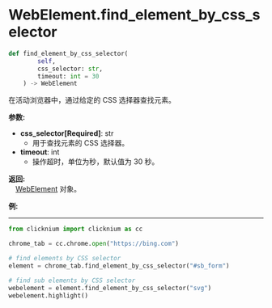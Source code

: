 
# WebElement.find_element_by_css_selector
```python
def find_element_by_css_selector(
        self,
        css_selector: str,
        timeout: int = 30
    ) -> WebElement
``` 

在活动浏览器中，通过给定的 CSS 选择器查找元素。

**参数:**  
- **css_selector[Required]**: str     
    - 用于查找元素的 CSS 选择器。  
- **timeout**: int  
    - 操作超时，单位为秒，默认值为 30 秒。


**返回:**  
    &emsp;[WebElement](webelement.md) 对象。

**例:**
***
```python
from clicknium import clicknium as cc

chrome_tab = cc.chrome.open("https://bing.com")

# find elements by CSS selector
element = chrome_tab.find_element_by_css_selector("#sb_form")

# find sub elements by CSS selector
webelement = element.find_element_by_css_selector("svg")
webelement.highlight()

```